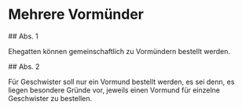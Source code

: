 # Mehrere Vormünder



\#\# Abs. 1

 Ehegatten können gemeinschaftlich zu Vormündern bestellt werden.

\#\# Abs. 2

 Für Geschwister soll nur ein Vormund bestellt werden, es sei denn, es liegen besondere Gründe vor, jeweils einen Vormund für einzelne Geschwister zu bestellen. 

